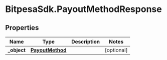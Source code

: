 # BitpesaSdk.PayoutMethodResponse

## Properties
Name | Type | Description | Notes
------------ | ------------- | ------------- | -------------
**_object** | [**PayoutMethod**](PayoutMethod.md) |  | [optional] 


